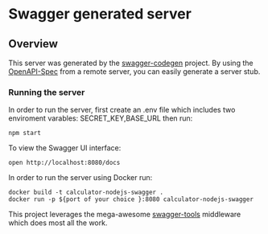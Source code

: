 # Swagger generated server

## Overview

This server was generated by the [swagger-codegen](https://github.com/swagger-api/swagger-codegen) project. By using the [OpenAPI-Spec](https://github.com/OAI/OpenAPI-Specification) from a remote server, you can easily generate a server stub.

### Running the server

In order to run the server, first create an .env file which includes two enviroment varables:
SECRET_KEY,BASE_URL
then run:

```
npm start
```

To view the Swagger UI interface:

```
open http://localhost:8080/docs
```

In order to run the server using Docker
run:

```
docker build -t calculator-nodejs-swagger .
docker run -p ${port of your choice }:8080 calculator-nodejs-swagger

```

This project leverages the mega-awesome [swagger-tools](https://github.com/apigee-127/swagger-tools) middleware which does most all the work.

```

```
